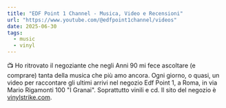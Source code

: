 ```yaml
---
title: "EDF Point 1 Channel - Musica, Video e Recensioni"
url: "https://www.youtube.com/@edfpoint1channel/videos"
date: 2025-06-30
tags: 
  - music
  - vinyl
---
```


📺 Ho ritrovato il negoziante che negli Anni 90 mi fece ascoltare (e comprare) tanta della musica che più amo ancora. Ogni giorno, o quasi, un video per raccontare gli ultimi arrivi nel negozio Edf Point 1, a Roma, in via Mario Rigamonti 100 "I Granai". Soprattutto vinili e cd. Il sito del negozio è [vinylstrike.com](https://vinylstrike.com).